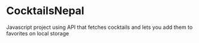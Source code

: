 # CocktailsNepal
Javascript project using API that fetches cocktails and lets you add them to favorites on local storage
